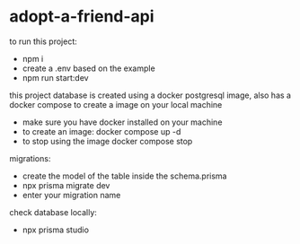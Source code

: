 # adopt-a-friend-api

to run this project:
  - npm i
  - create a .env based on the example
  - npm run start:dev

this project database is created using a docker postgresql image, also has a docker compose to create a image on your local machine
  - make sure you have docker installed on your machine
  - to create an image: docker compose up -d
  - to stop using the image docker compose stop

migrations:
  - create the model of the table inside the schema.prisma
  - npx prisma migrate dev
  - enter your migration name

check database locally:
  - npx prisma studio
